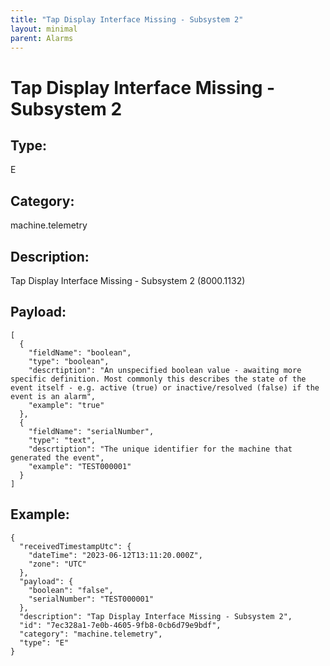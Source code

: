 ```yaml
---
title: "Tap Display Interface Missing - Subsystem 2"
layout: minimal
parent: Alarms
---
```


# Tap Display Interface Missing - Subsystem 2

## Type:

E

## Category:

machine.telemetry

## Description: 

Tap Display Interface Missing - Subsystem 2 (8000.1132)

## Payload:

```
[
  {
    "fieldName": "boolean",
    "type": "boolean",
    "descrtiption": "An unspecified boolean value - awaiting more specific definition. Most commonly this describes the state of the event itself - e.g. active (true) or inactive/resolved (false) if the event is an alarm",
    "example": "true"
  },
  {
    "fieldName": "serialNumber",
    "type": "text",
    "descrtiption": "The unique identifier for the machine that generated the event",
    "example": "TEST000001"
  }
]
```

## Example:

```
{
  "receivedTimestampUtc": {
    "dateTime": "2023-06-12T13:11:20.000Z",
    "zone": "UTC"
  },
  "payload": {
    "boolean": "false",
    "serialNumber": "TEST000001"
  },
  "description": "Tap Display Interface Missing - Subsystem 2",
  "id": "7ec328a1-7e0b-4605-9fb8-0cb6d79e9bdf",
  "category": "machine.telemetry",
  "type": "E"
}
```
